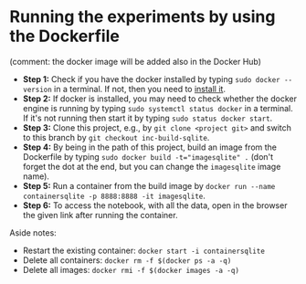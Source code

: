 # Running the experiments by using the Dockerfile

(comment: the docker image will be added also in the Docker Hub)
 
- **Step 1:** Check if you have the docker installed by typing `sudo docker --version` in a terminal. If not, then you need to [install it](https://docs.docker.com/get-docker/).
- **Step 2:** If docker is installed, you may need to check whether the docker engine is running by typing `sudo systemctl status docker` in a terminal. If it's not running then start it by typing `sudo status docker start`. 
- **Step 3:** Clone this project, e.g., by `git clone <project git>` and switch to this branch by `git checkout inc-build-sqlite`.
- **Step 4:** By being in the path of this project, build an image from the Dockerfile by typing `sudo docker build -t="imagesqlite" .` (don't forget the dot at the end, but you can change the `imagesqlite` image name).
- **Step 5:** Run a container from the build image by `docker run --name containersqlite -p 8888:8888 -it imagesqlite`.
- **Step 6:** To access the notebook, with all the data, open in the browser the given link after running the container.

Aside notes: 
- Restart the existing container: `docker start -i containersqlite`
- Delete all containers: `docker rm -f $(docker ps -a -q)`
- Delete all images: `docker rmi -f $(docker images -a -q)`
